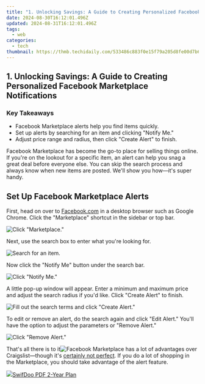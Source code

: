 ```yaml
---
title: "1. Unlocking Savings: A Guide to Creating Personalized Facebook Marketplace Notifications"
date: 2024-08-30T16:12:01.496Z
updated: 2024-08-31T16:12:01.496Z
tags:
  - web
categories:
  - tech
thumbnail: https://thmb.techidaily.com/533486c883f0e15f79a205d8fe00d7b629c80c76eca7c3b378cb3f9eeb4c0bbe.jpg
---
```


## 1. Unlocking Savings: A Guide to Creating Personalized Facebook Marketplace Notifications

### Key Takeaways

* Facebook Marketplace alerts help you find items quickly.
* Set up alerts by searching for an item and clicking "Notify Me."
* Adjust price range and radius, then click "Create Alert" to finish.

 Facebook Marketplace has become the go-to place for selling things online. If you're on the lookout for a specific item, an alert can help you snag a great deal before everyone else. You can skip the search process and always know when new items are posted. We'll show you how—it's super handy.

##  Set Up Facebook Marketplace Alerts

 First, head on over to [Facebook.com](https://www.facebook.com/) in a desktop browser such as Google Chrome. Click the "Marketplace" shortcut in the sidebar or top bar.

![Click "Marketplace."](https://static1.howtogeekimages.com/wordpress/wp-content/uploads/2022/07/2022-07-20_16-06-20.jpg) 

 Next, use the search box to enter what you're looking for.

![Search for an item.](https://static1.howtogeekimages.com/wordpress/wp-content/uploads/2022/07/2022-07-20_16-11-28.jpg) 

 Now click the "Notify Me" button under the search bar.

![Click "Notify Me."](https://static1.howtogeekimages.com/wordpress/wp-content/uploads/2022/07/2022-07-20_16-09-29.jpg) 

 A little pop-up window will appear. Enter a minimum and maximum price and adjust the search radius if you'd like. Click "Create Alert" to finish.

![Fill out the search terms and click "Create Alert."](https://static1.howtogeekimages.com/wordpress/wp-content/uploads/2022/07/2022-07-20_16-12-27.jpg) 

 To edit or remove an alert, do the search again and click "Edit Alert." You'll have the option to adjust the parameters or "Remove Alert."

![Click "Remove Alert."](https://static1.howtogeekimages.com/wordpress/wp-content/uploads/2022/07/2022-07-20_16-16-57.jpg) 

 That's all there is to it![Facebook Marketplace has a lot of advantages](https://extra-guidance.techidaily.com/masterful-marketing-essential-expressions-for-professionals-for-2024/) over Craigslist—though it's [certainly not perfect](https://fox-access.techidaily.com/updated-transform-overload-into-order-with-skillful-tiktok-saves-edits-for-2024/). If you do a lot of shopping in the Marketplace, you should take advantage of the alert feature.

<ins class="adsbygoogle"
     style="display:block"
     data-ad-format="autorelaxed"
     data-ad-client="ca-pub-7571918770474297"
     data-ad-slot="1223367746"></ins>



<ins class="adsbygoogle"
     style="display:block"
     data-ad-client="ca-pub-7571918770474297"
     data-ad-slot="8358498916"
     data-ad-format="auto"
     data-full-width-responsive="true"></ins>



<!-- affiliate ads begin -->
<a href="https://purchase.swifdoo.com/order/checkout.php?PRODS=40002580&QTY=1&AFFILIATE=108875&CART=1"><img src="https://secure.avangate.com/images/merchant/8b932759a5a04ddb34bf79e3f9072e4b/products/3_Product%20box%20white-1024x1024.png" border="0">SwifDoo PDF 2-Year Plan</a>
<!-- affiliate ads end -->